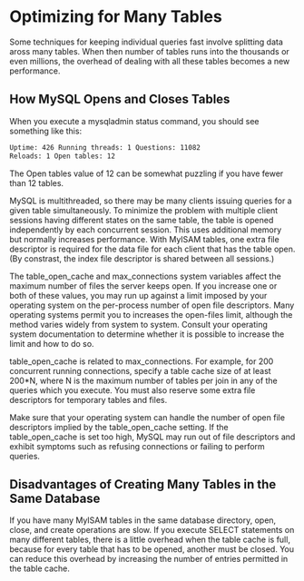 # Optimizing for Many Tables

Some techniques for keeping individual queries fast involve splitting data aross many tables. When then number of tables runs into the thousands or even millions, the overhead of dealing with all these tables becomes a new performance.

## How MySQL Opens and Closes Tables

When you execute a mysqladmin status command, you should see something like this:

```txt
Uptime: 426 Running threads: 1 Questions: 11082
Reloads: 1 Open tables: 12
```

The Open tables value of 12 can be somewhat puzzling if you have fewer than 12 tables.

MySQL is multithreaded, so there may be many clients issuing queries for a given table simultaneously. To minimize the problem with multiple client sessions having different states on the same table, the table is opened independently by each concurrent session. This uses additional memory but normally increases performance. With MyISAM tables, one extra file descriptor is required for the data file for each client that has the table open. (By constrast, the index file descriptor is shared between all sessions.)

The table_open_cache and max_connections system variables affect the maximum number of files the server keeps open. If you increase one or both of these values, you may run up against a limit imposed by your operating system on the per-process number of open file descriptors. Many operating systems permit you to increases the open-files limit, although the method varies widely from system to system. Consult your operating system documentation to determine whether it is possible to increase the limit and how to do so.

table_open_cache is related to max_connections. For example, for 200 concurrent running connections, specify a table cache size of at least 200*N, where N is the maximum number of tables per join in any of the queries which you execute. You must also reserve some extra file descriptors for temporary tables and files.

Make sure that your operating system can handle the number of open file descriptors implied by the table_open_cache setting. If the table_open_cache is set too high, MySQL may run out of file descriptors and exhibit symptoms such as refusing connections or failing to perform queries.

## Disadvantages of Creating Many Tables in the Same Database

If you have many MyISAM tables in the same database directory, open, close, and create operations are slow. If you execute SELECT statements on many different tables, there is a little overhead when the table cache is full, because for every table that has to be opened, another must be closed. You can reduce this overhead by increasing the number of entries permitted in the table cache.
